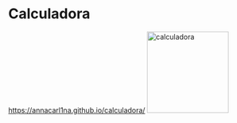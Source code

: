 # Calculadora
https://annacarl1na.github.io/calculadora/
<img width="164" alt="calculadora" src="https://github.com/user-attachments/assets/9062cf38-0fe4-41e2-b4c7-7c1ed71e0a92" />
